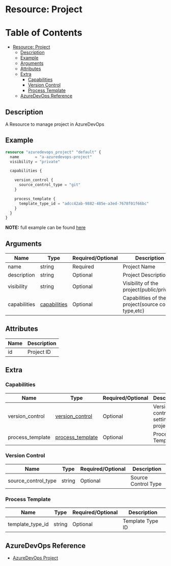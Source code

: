 # Resource: Project

Table of Contents
=================

   * [Resource: Project](#resource-project)
      * [Description](#description)
      * [Example](#example)
      * [Arguments](#arguments)
      * [Attributes](#attributes)
      * [Extra](#extra)
          * [Capabilities](#capabilities)
          * [Version Control](#version-control)
          * [Process Template](#process-template)
      * [AzureDevOps Reference](#azuredevops-reference)

## Description

A Resource to manage project in AzureDevOps

## Example

```terraform
resource "azuredevops_project" "default" {
  name       = "a-azuredevops-project"
  visibility = "private"

  capabilities {

    version_control {
      source_control_type = "git"
    }

    process_template {
      template_type_id = "adcc42ab-9882-485e-a3ed-7678f01f66bc"
    }
  }
}
```

**NOTE:** full example can be found [here](../../examples/r/project/main.tf)

## Arguments

| Name | Type | Required/Optional | Description |
|------|------|-------------------|-------------|
| name | string | Required | Project Name |
| description | string | Optional | Project Description |
| visibility | string | Optional | Visibility of the project(public/private) |
| capabilities | [capabilities](#capabilities) | Optional | Capabilities of the project(source control type,etc) |

## Attributes

| Name | Description |
|------|-------------|
| id | Project ID | 

## Extra

### Capabilities

| Name | Type | Required/Optional | Description |
|------|------|-------------------|-------------|
| version_control | [version_control](#version-control) | Optional | Version control setting for project |
| process_template | [process_template](#process-template) | Optional | Process Template |

### Version Control

| Name | Type | Required/Optional | Description |
|------|------|-------------------|-------------|
| source_control_type | string | Optional | Source Control Type |

### Process Template

| Name | Type | Required/Optional | Description |
|------|------|-------------------|-------------|
| template_type_id | string | Optional | Template Type ID |

## AzureDevOps Reference

- [AzureDevOps Project](https://docs.microsoft.com/en-us/azure/devops/organizations/projects/create-project?view=azure-devops)

